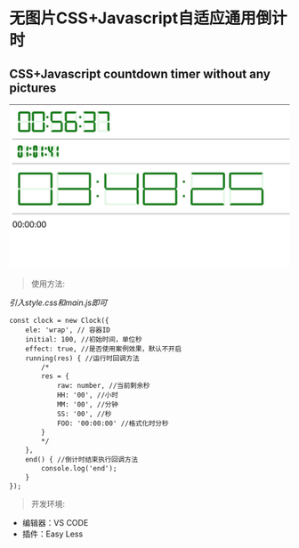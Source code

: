# 无图片CSS+Javascript自适应通用倒计时
## CSS+Javascript countdown timer without any pictures

![preview](https://github.com/Godziillaa/customize-countdown-timer/blob/main/preview-new.jpg)

>使用方法: 

*引入style.css和main.js即可*

```
const clock = new Clock({
    ele: 'wrap', // 容器ID
    initial: 100, //初始时间，单位秒
    effect: true, //是否使用案例效果，默认不开启
    running(res) { //运行时回调方法
        /*
        res = { 
            raw: number, //当前剩余秒
            HH: '00', //小时
            MM: '00', //分钟
            SS: '00', //秒
            FOO: '00:00:00' //格式化时分秒
        }
        */
    },
    end() { //倒计时结束执行回调方法
        console.log('end');
    }
});
```


>开发环境: 
* 编辑器：VS CODE
* 插件：Easy Less
